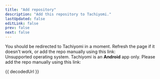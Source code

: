 ```yaml
---
title: "Add repository"
description: "Add this repository to Tachiyomi."
lastUpdated: false
editLink: false
prev: false
next: false
---
```


<script setup lang="ts">
    import { onMounted, ref } from "vue";
    import { GITHUB_EXTENSION_MIN_JSON } from "./.vitepress/config/constants";

    const isAndroid = ref(true);
    const decodedUrl = ref("");

    onMounted(() => {
        isAndroid.value = !!navigator.userAgent.match(/android/i);
        decodedUrl.value = new URLSearchParams(window.location.search).get("url");    

        const reencodedUrl = encodeURIComponent(decodedUrl.value);

        if (isAndroid.value) {
            if (decodedUrl == GITHUB_EXTENSION_MIN_JSON) {
                window.goatcounter?.count?.({
                    path: "/#add-to-tachiyomi",
                    title: "Add extension repository",
                });
            }

            window.location.replace(`tachiyomi://add-repo?url=${reencodedUrl}`);
        }
    });
</script>

<div v-if="isAndroid">
    You should be redirected to Tachiyomi in a moment. Refresh the page if it doesn't work,
    or add the repo manually using this link:
</div>
<div v-else>
    Unsupported operating system. Tachiyomi is an <strong>Android</strong> app only. Please add
    the repo manually using this link:
</div>

<a :href="decodedUrl">{{ decodedUrl }}</a>
